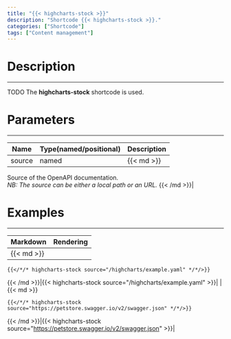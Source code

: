```yaml
---
title: "{{< highcharts-stock >}}"
description: "Shortcode {{< highcharts-stock >}}."
categories: ["Shortcode"]
tags: ["Content management"]
---
```


# Description
---

TODO
The **highcharts-stock** shortcode is used.



# Parameters
---

| Name | Type(named/positional) | Description |
| ---- | ---------------------- | ----------- |
| source | named |{{< md >}}
Source of the OpenAPI documentation.  
*NB: The source can be either a local path or an URL.*
{{< /md >}}|

# Examples
---

| Markdown | Rendering |
| -------- | --------- |
|{{< md >}}
```
{{</*/* highcharts-stock source="/highcharts/example.yaml" */*/>}}
```
{{< /md >}}|{{< highcharts-stock source="/highcharts/example.yaml" >}}|
|{{< md >}}
```
{{</*/* highcharts-stock source="https://petstore.swagger.io/v2/swagger.json" */*/>}}
```
{{< /md >}}|{{< highcharts-stock source="https://petstore.swagger.io/v2/swagger.json" >}}|
